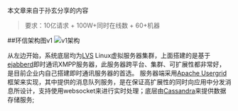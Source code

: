 本文章来自于孙玄分享的内容

> 要求：10亿请求  +  100W+同时在线数  +  60+机器

##环信架构图v1
![v1架构](http://img.hb.aicdn.com/657429df549aa55fd288611d50f35109aa8e68d45fdf5-jG4Wex_fw658)

从左边开始，系统底层均为[LVS](http://www.linuxvirtualserver.org/) Linux虚拟服务器集群，上面搭建的是基于[ejabberd](https://www.process-one.net/en/ejabberd/)即时通讯XMPP服务器，此服务器跨平台、集群、可扩展性都非常好，是目前企业内自己搭建即时通讯服务器的首选。
服务器端采用[Apache Usergrid](http://usergrid.apache.org/)框架来实现，其中提供的消息队列服务，是在保证高扩展性的同时向应用中分发消息所设计，支持使用websocket来进行实时处理；底层由[Cassandra](http://cassandra.apache.org/)来提供数据存储服务;
